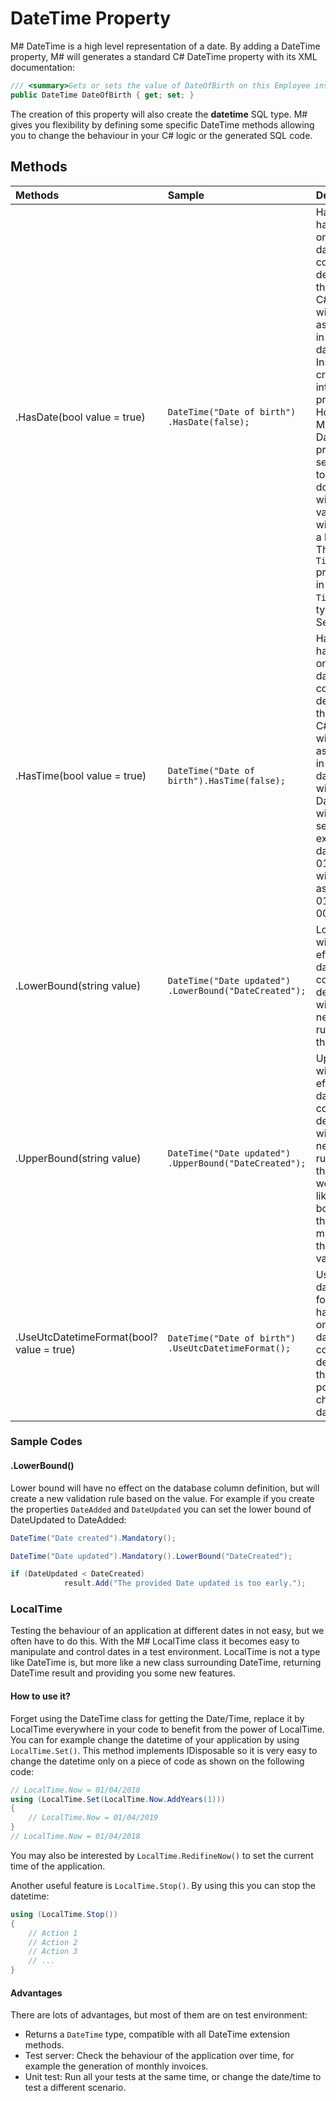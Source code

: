 # DateTime Property
M# DateTime is a high level representation of a date. By adding a DateTime property, M# will generates a standard C# DateTime property with its XML documentation:

```csharp
/// <summary>Gets or sets the value of DateOfBirth on this Employee instance.</summary>
public DateTime DateOfBirth { get; set; }
```

The creation of this property will also create the **datetime** SQL type. M# gives you flexibility by defining some specific DateTime methods allowing you to change the behaviour in your C# logic or the generated SQL code.

## Methods

| Methods     | Sample     | Description      |
|:------------|:-----------|:-----------------|
| .HasDate(bool value = true) | `DateTime("Date of birth") .HasDate(false);` | Has date will have no effect on the database column definition or the generated C# class. M# will store this as a datetime in the database. Instead of creating two integer properties for Hour and Minute, use the DateTime property and set this method to false. By doing this you will get Time validation without writing a line of code. This create a `TimeSpan` property type in domain and `Time` column type SQL Server. |
| .HasTime(bool value = true) | `DateTime("Date of birth").HasTime(false);` | Has time will have no effect on the database column definition or the generated C# class. M# will store this as a datetime in the database. This will create a Date record with the date set to 0. For example the date 01/01/2000 will be stored as "2000-01-01 00:00:00.000". |
| .LowerBound(string value)   | `DateTime("Date updated") .LowerBound("DateCreated");`| Lower bound will have no effect on the database column definition, but will create a new validation rule based on the value. |
| .UpperBound(string value)   | `DateTime("Date updated") .UpperBound("DateCreated");`| Upper bound will have no effect on the database column definition, but will create a new validation rule based on the value.It works exactly like Lower bound except that the value must be before the method value. |
| .UseUtcDatetimeFormat(bool? value = true) | `DateTime("Date of birth") .UseUtcDatetimeFormat();` | Use utc datetime format will have no effect on the database column definition, but the model population will change the date. |                                                                                  |

### Sample Codes

#### .LowerBound()
Lower bound will have no effect on the database column definition, but will create a new validation rule based on the value. For example if you create the properties `DateAdded` and `DateUpdated` you can set the lower bound of DateUpdated to DateAdded:

```csharp
DateTime("Date created").Mandatory();

DateTime("Date updated").Mandatory().LowerBound("DateCreated");
```

```csharp
if (DateUpdated < DateCreated)                
            result.Add("The provided Date updated is too early.");
```

### LocalTime
Testing the behaviour of an application at different dates in not easy, but we often have to do this. With the M# LocalTime class it becomes easy to manipulate and control dates in a test environment. LocalTime is not a type like DateTime is, but more like a new class surrounding DateTime, returning DateTime result and providing you some new features.

#### How to use it?
Forget using the DateTime class for getting the Date/Time, replace it by LocalTime everywhere in your code to benefit from the power of LocalTime. You can for example change the datetime of your application by using `LocalTime.Set()`. This method implements IDisposable so it is very easy to change the datetime only on a piece of code as shown on the following code:

```csharp
// LocalTime.Now = 01/04/2018
using (LocalTime.Set(LocalTime.Now.AddYears(1)))
{
    // LocalTime.Now = 01/04/2019
}
// LocalTime.Now = 01/04/2018
```

You may also be interested by `LocalTime.RedifineNow()` to set the current time of the application.

Another useful feature is `LocalTime.Stop()`. By using this you can stop the datetime:

```csharp
using (LocalTime.Stop())
{
    // Action 1
    // Action 2
    // Action 3
    // ...
}
```

#### Advantages
There are lots of advantages, but most of them are on test environment:
- Returns a `DateTime` type, compatible with all DateTime extension methods.
- Test server: Check the behaviour of the application over time, for example the generation of monthly invoices.
- Unit test: Run all your tests at the same time, or change the date/time to test a different scenario.
